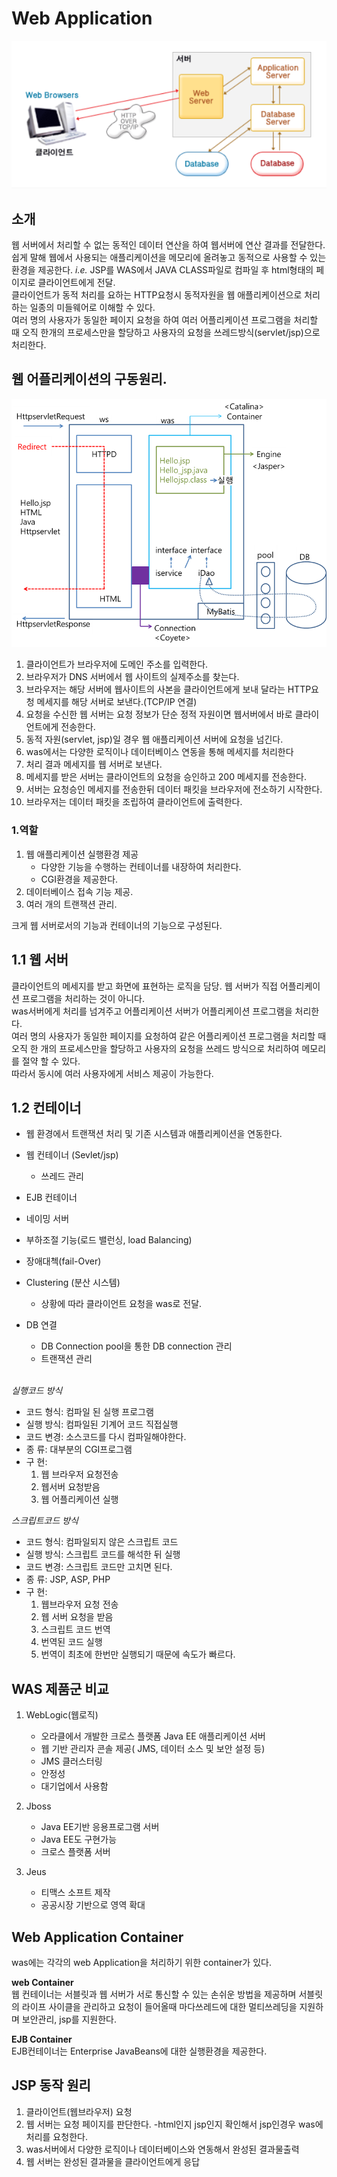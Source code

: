 # Web Application


![](/resource/img/server/webApplication.png)

## 소개
웹 서버에서 처리할 수 없는 동적인 데이터 연산을 하여 웹서버에 연산 결과를 전달한다.<br>
쉽게 말해 웹에서 사용되는 애플리케이션을 메모리에 올려놓고 동적으로 사용할 수 있는 환경을 제공한다.
*i.e.* JSP를 WAS에서 JAVA CLASS파일로 컴파일 후 html형태의 페이지로 클라이언트에게 전달.<br>
클라이언트가 동적 처리를 요하는 HTTP요청시 동적자원을 웹 애플리케이션으로 처리하는 일종의 미들웨어로 이해할 수 있다.<br>
여러 명의 사용자가 동일한 페이지 요청을 하여 여러 어플리케이션 프로그램을 처리할 때 오직 한개의 프로세스만을 할당하고 사용자의 요청을 쓰레드방식(servlet/jsp)으로 처리한다.<br>




## 웹 어플리케이션의 구동원리.
![](/resource/img/etc/web2.png)


1. 클라이언트가 브라우저에 도메인 주소를 입력한다.
2. 브라우저가 DNS 서버에서 웹 사이트의 실제주소를 찾는다.
3. 브라우저는 해당 서버에 웹사이트의 사본을 클라이언트에게 보내 달라는 HTTP요청 메세지를 해당 서버로 보낸다.(TCP/IP 연결)
4. 요청을 수신한 웹 서버는 요청 정보가 단순 정적 자원이면 웹서버에서 바로 클라이언트에게 전송한다.
5. 동적 자원(servlet, jsp)일 경우 웹 애플리케이션 서버에 요청을 넘긴다.
6. was에서는 다양한 로직이나 데이터베이스 연동을 통해 메세지를 처리한다
7. 처리 결과 메세지를 웹 서버로 보낸다.
8. 메세지를 받은 서버는 클라이언트의 요청을 승인하고 200 메세지를 전송한다.
9. 서버는 요청승인 메세지를 전송한뒤 데이터 패킷을 브라우저에 전소하기 시작한다.
10. 브라우저는 데이터 패킷을 조립하여 클라이언트에 출력한다.




### 1.역할

1. 웹 애플리케이션 실행환경 제공
	- 다양한 기능을 수행하는 컨테이너를 내장하여 처리한다.
	- CGI환경을 제공한다.
2. 데이터베이스 접속 기능 제공.
3. 여러 개의 트랜잭션 관리.


크게 웹 서버로서의 기능과 컨테이너의 기능으로 구성된다.


## 1.1 웹 서버
클라이언트의 메세지를 받고 화면에 표현하는 로직을 담당.
웹 서버가 직접 어플리케이션 프로그램을 처리하는 것이 아니다.<br>
was서버에게 처리를 넘겨주고 어플리케이션 서버가 어플리케이션 프로그램을 처리한다.<br>
여러 명의 사용자가 동일한 페이지를 요청하여 같은 어플리케이션 프로그램을 처리할 때 
오직 한 개의 프로세스만을 할당하고 사용자의 요청을 쓰레드 방식으로 처리하여 메모리를 절약 할 수 있다. <br>
따라서 동시에 여러 사용자에게 서비스 제공이 가능한다.



## 1.2 컨테이너
- 웹 환경에서 트랜잭션 처리 및 기존 시스템과 애플리케이션을 연동한다.

- 웹 컨테이너 (Sevlet/jsp)
	- 쓰레드 관리
- EJB 컨테이너
- 네이밍 서버
- 부하조절 기능(로드 밸런싱, load Balancing)
- 장애대첵(fail-Over)
- Clustering (분산 시스템)
	- 상황에 따라 클라이언트 요청을 was로 전달.
- DB 연결
	- DB Connection pool을 통한 DB connection 관리
	- 트랜잭션 관리
<br><br>



*실행코드 방식*<br>
- 코드 형식: 컴파일 된 실행 프로그램
- 실행 방식: 컴파일된 기계어 코드 직접실행
- 코드 변경: 소스코드를 다시 컴파일해야한다.
- 종     류: 대부분의 CGI프로그램
- 구     현:
	1. 웹 브라우저 요청전송
	2. 웹서버 요청받음
	3. 웹 어플리케이션 실행

*스크립트코드 방식*<br>
- 코드 형식: 컴파일되지 않은 스크립트 코드
- 실행 방식: 스크립트 코드를 해석한 뒤 실행
- 코드 변경: 스크립트 코드만 고치면 된다.
- 종     류: JSP, ASP, PHP
- 구     현: 
	1. 웹브라우저 요청 전송
	2. 웹 서버 요청을 받음
	3. 스크립트 코드 번역
	4. 번역된 코드 실행
	5. 번역이 최초에 한번만 실행되기 때문에 속도가 빠르다.



## WAS 제품군 비교

1. WebLogic(웹로직)
	- 오라클에서 개발한 크로스 플랫폼 Java EE 애플리케이션 서버
	- 웹 기반 관리자 콘솔 제공( JMS, 데이터 소스 및 보안 설정 등)
	- JMS 클러스터링
	- 안정성
	- 대기업에서 사용함

2. Jboss
	- Java EE기반 응용프로그램 서버
	- Java EE도 구현가능
	- 크로스 플랫폼 서버

3. Jeus
	- 티맥스 소프트 제작
	- 공공시장 기반으로 영역 확대


    
## Web Application Container
was에는 각각의 web Application을 처리하기 위한 container가 있다.

**web Container**<br>
웹 컨테이너는 서블릿과 웹 서버가 서로 통신할 수 있는 손쉬운 방법을 제공하며 서블릿의 라이프 사이클을 관리하고 요청이 들어올때 마다쓰레드에 대한 멀티쓰레딩을 지원하며 보안관리, jsp를 지원한다.

**EJB Container**<br>
EJB컨테이너는 Enterprise JavaBeans에 대한 실행환경을 제공한다.



##  JSP 동작 원리
1) 클라이언트(웹브라우저) 요청
2) 웹 서버는 요청 페이지를 판단한다.
 	-html인지 jsp인지 확인해서 jsp인경우 was에 처리를 요청한다.
3) was서버에서 다양한 로직이나 데이터베이스와 연동해서 완성된 결과물출력
4) 웹 서버는 완성된 결과물을 클라이언트에게 응답